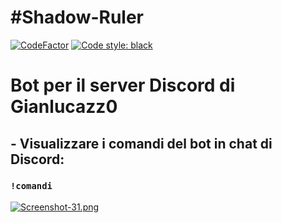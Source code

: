 # #Shadow-Ruler
[![CodeFactor](https://www.codefactor.io/repository/github/danyb0/shadow-ruler/badge)](https://www.codefactor.io/repository/github/danyb0/shadow-ruler)
[![Code style: black](https://img.shields.io/badge/code%20style-black-000000.svg)](https://github.com/psf/black)
# Bot per il server Discord di Gianlucazz0

## - Visualizzare i comandi del bot in chat di Discord:
### `!comandi`
[![Screenshot-31.png](https://i.postimg.cc/zGcNKq2G/Screenshot-31.png)](https://postimg.cc/MnVg8J8C)
